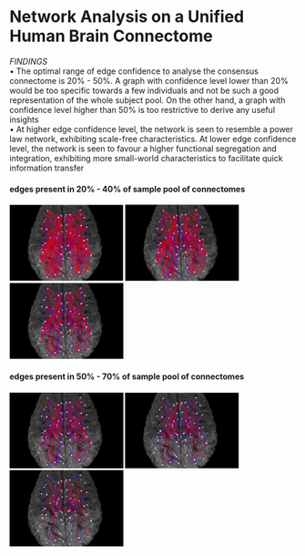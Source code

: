 # Network Analysis on a Unified Human Brain Connectome

*FINDINGS*<br/>
•	The optimal range of edge confidence to analyse the consensus connectome is 20% - 50%. A graph with confidence level lower than 20% would be too specific towards a few individuals and not be such a good representation of the whole subject pool. On the other hand, a graph with confidence level higher than 50% is too restrictive to derive any useful insights<br/>
•	At higher edge confidence level, the network is seen to resemble a power law network, exhibiting scale-free characteristics. At lower edge confidence level, the network is seen to favour a higher functional segregation and integration, exhibiting more small-world characteristics to facilitate quick information transfer

<div>
  <h4>edges present in 20% - 40% of sample pool of connectomes<h4/>
  <img src="/2020_CHAN_Jingwei/results/brain_img/brain_20.PNG" width="200" />
  <img src="/2020_CHAN_Jingwei/results/brain_img/brain_30.PNG" width="200" />
  <img src="/2020_CHAN_Jingwei/results/brain_img/brain_40.PNG" width="200" />
<div/>
<div>
  <h4>edges present in 50% - 70% of sample pool of connectomes<h4/>
  <img src="/2020_CHAN_Jingwei/results/brain_img/brain_50.PNG" width="200" />
  <img src="/2020_CHAN_Jingwei/results/brain_img/brain_60.PNG" width="200" />
  <img src="/2020_CHAN_Jingwei/results/brain_img/brain_70.PNG" width="200" />
<div/>
